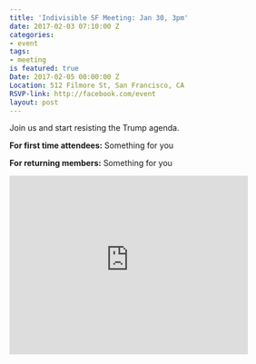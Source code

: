 ```yaml
---
title: 'Indivisible SF Meeting: Jan 30, 3pm'
date: 2017-02-03 07:10:00 Z
categories:
- event
tags:
- meeting
is featured: true
Date: 2017-02-05 00:00:00 Z
Location: 512 Filmore St, San Francisco, CA
RSVP-link: http://facebook.com/event
layout: post
---
```


Join us and start resisting the Trump agenda.

**For first time attendees:**
Something for you

**For returning members:**
Something for you

<iframe width="420" height="315" src="http://www.youtube.com/embed/dQw4w9WgXcQ" frameborder="0" allowfullscreen></iframe>